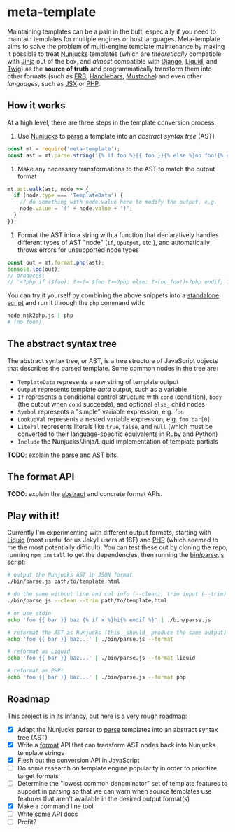# meta-template
Maintaining templates can be a pain in the butt, especially if you need to
maintain templates for multiple engines or host languages. Meta-template aims
to solve the problem of multi-engine template maintenance by making it possible
to treat [Nunjucks] templates (which are _theoretically_ compatible with
[Jinja] out of the box, and _almost_ compatible with [Django], [Liquid], and
[Twig]) as the **source of truth** and programmatically transform them into other
formats (such as [ERB], [Handlebars], [Mustache]) and even other _languages_,
such as [JSX] or [PHP].

## How it works
At a high level, there are three steps in the template conversion process:

1. Use [Nunjucks] to [parse] a template into an _abstract syntax tree_ (AST)

  ```js
  const mt = require('meta-template');
  const ast = mt.parse.string('{% if foo %}{{ foo }}{% else %}no foo!{% endif %}');
  ```
  
1. Make any necessary transformations to the AST to match the output format

  ```js
  mt.ast.walk(ast, node => {
    if (node.type === 'TemplateData') {
      // do something with node.value here to modify the output, e.g.
      node.value = '(' + node.value + ')';
    }
  });
  ```
  
1. Format the AST into a string with a function that declaratively handles
   different types of AST "node" (`If`, `Oputput`, etc.), and automatically
   throws errors for unsupported node types
   
  ```js
  const out = mt.format.php(ast);
  console.log(out);
  // produces:
  // '<?php if ($foo): ?><?= $foo ?><?php else: ?>(no foo!)<?php endif; ?>'
  ```
  
You can try it yourself by combining the above snippets into a [standalone script](https://gist.github.com/shawnbot/b92f28c5b84aaee2922f1d9d3e20a18c)
and run it through the `php` command with:

```sh
node njk2php.js | php
# (no foo!)
```

## The abstract syntax tree
The abstract syntax tree, or AST, is a tree structure of JavaScript objects that
describes the parsed template. Some common nodes in the tree are:

* `TemplateData` represents a raw string of template output
* `Output` represents template _data_ output, such as a variable
* `If` represents a conditional control structure with `cond` (condition),
  `body` (the output when `cond` succeeds), and optional `else_` child nodes
* `Symbol` represents a "simple" variable expression, e.g. `foo`
* `LookupVal` represents a nested variable expression, e.g. `foo.bar[0]`
* `Literal` represents literals like `true`, `false`, and `null` (which must
  be converted to their language-specific equivalents in Ruby and Python)
* `Include` the Nunjucks/Jinja/Liquid implementation of template partials

**TODO**: explain the [parse] and [AST](ast/index.js) bits.

## The format API
**TODO**: explain the [abstract](format/abstract.js) and concrete format APIs.

## Play with it!
Currently I'm experimenting with different output formats, starting with
[Liquid][] (most useful for us Jekyll users at 18F) and [PHP][] (which seemed
to me the most potentially difficult). You can test these out by cloning the
repo, running `npm install` to get the dependencies, then running the
[bin/parse.js](bin/parse.js) script:

```sh
# output the Nunjucks AST in JSON format
./bin/parse.js path/to/template.html

# do the same without line and col info (--clean), trim input (--trim)
./bin/parse.js --clean --trim path/to/template.html

# or use stdin
echo 'foo {{ bar }} baz {% if x %}hi{% endif %}' | ./bin/parse.js

# reformat the AST as Nunjucks (this _should_ produce the same output)
echo 'foo {{ bar }} baz...' | ./bin/parse.js --format

# reformat as Liquid
echo 'foo {{ bar }} baz...' | ./bin/parse.js --format liquid

# reformat as PHP!
echo 'foo {{ bar }} baz...' | ./bin/parse.js --format php
```

## Roadmap
This project is in its infancy, but here is a very rough roadmap:

- [x] Adapt the Nunjucks parser to [parse] templates into an abstract syntax
  tree (AST)
- [x] Write a [format] API that can transform AST nodes back into
  Nunjucks template strings
- [x] Flesh out the conversion API in JavaScript
- [ ] Do some research on template engine popularity in order to prioritize
  target formats
- [ ] Determine the "lowest common denominator" set of template features to
  support in parsing so that we can warn when source templates use features
  that aren't available in the desired output format(s)
- [x] Make a command line tool
- [ ] Write some API docs
- [ ] Profit?

[Nunjucks]: https://mozilla.github.io/nunjucks/
[Django]: https://docs.djangoproject.com/en/1.10/topics/templates/
[Jinja]: http://jinja.pocoo.org/
[Handlebars]: http://handlebarsjs.com/
[ERB]: https://docs.puppet.com/puppet/latest/reference/lang_template_erb.html
[Liquid]: https://shopify.github.io/liquid/
[Mustache]: https://mustache.github.io/
[PHP]: http://php.net/
[JSX]: https://facebook.github.io/jsx/
[Twig]: http://twig.sensiolabs.org/
[parse]: parse/index.js
[format]: format/index.js
[AST]: https://en.wikipedia.org/wiki/Abstract_syntax_tree
